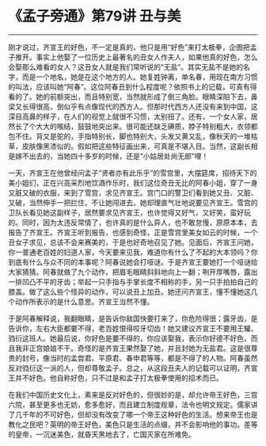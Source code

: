 # 《孟子旁通》第79讲 丑与美

------

刚才说过，齐宣王的好色，不一定是真的，他只是用“好色”来打太极拳，企图把孟子推开。事实上他娶了一位历史上最著名的丑女人作夫人，如果他真的好色，怎么会娶那么难看的女人？这丑女人就是我们常听说的“无盐”。其实无盐不是她的名字，而是一个地名，她是在这个地方的人。她复姓钟离，单名春，用现在南方习惯的叫法，应该叫她“阿春”。这位阿春丑到什么程度呢？依照书上的记载，可真有得看的了。她的前额突出，而且特别宽，当然就形成了倒三角脸。眼睛深陷下去，鼻梁又长得很高，倒似乎有点像现代的西方人。但那时代西方人还没有来到中国，这深目高鼻的样子，在人们的视觉上就很不习惯，太别扭了。还有，一个女人家，居然长了个大大的喉结，鼓鼓地突出来。很可能还缺乏碘质，脖子特别粗大，衣领都包不住。背又是驼的，手指特别长，脚也特别大，头发又黄又乱，像秋天的一堆枯草，皮肤像黑漆似的。假如把这些特征画出来，可真是不堪入目。当然，这副长相是嫁不出去的，当她四十多岁的时候，还是“小姑居处尚无郎”哩！

一天，齐宣王在他曾经问孟子“贤者亦有此乐乎”的雪宫里，大摆筵席，招待天下的美小姐们，正在兴高采烈地饮酒作乐时，我们这位奇丑无比的阿春小姐，穿了一身又脏又破的衣服，来到了雪宫，求见齐宣王。宫门口的警卫们看到她又丑、又脏、又破，当然伸手一把拦住，不让她闯进去。她却理直气壮地说要见齐宣王。雪宫的卫队长看见她这副样子，居然要求见齐宣王，也许觉得又好气，又好笑，蛮好玩的。同时，因为太违反常情了，也许真的是什么异人，也不敢怠慢，原原本本，去报告了齐宣王。齐宣王听到报告，也感到奇怪，正是雪宫里美女如云的时候，一个丑女子求见，总该不会来赛美的，于是也好奇地召见了她。见面后，齐宣王问她，你一普通老百姓的妇道人家，今天要来见我，难道你有什么了不起的大本领吗？你到底有什么与众不同的本事呢？阿春说她会打哑谜。于是齐宣王要她打一个哑谜给大家猜猜。阿春就做了九个动作，把眉毛眼睛斜斜地向上一翻；咧开厚嘴唇，露出一排凹凸不平的牙齿；举起一只手指与手掌长度不相称的手，另一只手拍拍自己的膝盖。做了这么些个怪异的动作，可以说丑上加丑。她还问齐宣王，懂不懂她这几个动作所表示的是什么意思。齐宣王当然不懂。

于是阿春解释说，我翻眼睛，是告诉你敌国快要打来了，你危险得很；露牙齿，是告诉你，左右大臣都要不得，老百姓恨得咬牙切齿！她又建议齐宣王不要用王驩、驺衍这班人。她最后说，你好色是要不得的，你应该娶我，表示你好德不好色，而且我非正宫娘娘不干。奇怪的是齐宣王果然娶了她，并且封她为无盐君。这是很尊贵的封号，像当时的孟尝君、平原君、春申君等等，都是不得了的人物。阿春虽然反对驺衍这一派的人，但却尊敬孟子。总之，从这段丑夫人的记载可以证明，齐宣王并不好色。他自称好色，只不过是和孟子打太极拳使用的招术而已。

在我们中国历史文化上，素来是反对好色的，但很妙的是，却允许帝王好色，三宫六院，甚至更多也无妨，愈多愈好，而且建立制度规章，法令也明文规定。儒家讲了几千年的不可好色，但却没有改变了哪一个帝王这种好色的生活。想来帝王也是教化之民吧？英明的帝王好色，美色只是生活的点缀，并不会影响他的事功。差等的皇帝，一沉迷美色，就昏天黑地去了，亡国灭家在所难免。

